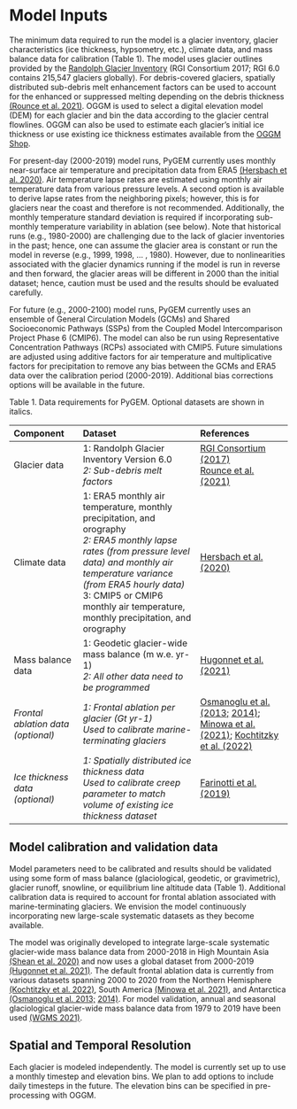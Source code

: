 # Model Inputs
The minimum data required to run the model is a glacier inventory, glacier characteristics (ice thickness, hypsometry, etc.), climate data, and mass balance data for calibration (Table 1). The model uses glacier outlines provided by the [Randolph Glacier Inventory](https://www.glims.org/RGI/) (RGI Consortium 2017; RGI 6.0 contains 215,547 glaciers globally). For debris-covered glaciers, spatially distributed sub-debris melt enhancement factors can be used to account for the enhanced or suppressed melting depending on the debris thickness [(Rounce et al. 2021)](https://agupubs.onlinelibrary.wiley.com/doi/full/10.1029/2020GL091311). OGGM is used to select a digital elevation model (DEM) for each glacier and bin the data according to the glacier central flowlines. OGGM can also be used to estimate each glacier’s initial ice thickness or use existing ice thickness estimates available from the [OGGM Shop](https://docs.oggm.org/en/stable/shop.html).

For present-day (2000-2019) model runs, PyGEM currently uses monthly near-surface air temperature and precipitation data from ERA5 [(Hersbach et al. 2020)](https://rmets.onlinelibrary.wiley.com/doi/full/10.1002/qj.3803). Air temperature lapse rates are estimated using monthly air temperature data from various pressure levels. A second option is available to derive lapse rates from the neighboring pixels; however, this is for glaciers near the coast and therefore is not recommended. Additionally, the monthly temperature standard deviation is required if incorporating sub-monthly temperature variability in ablation (see below). Note that historical runs (e.g., 1980-2000) are challenging due to the lack of glacier inventories in the past; hence, one can assume the glacier area is constant or run the model in reverse (e.g., 1999, 1998, … , 1980). However, due to nonlinearities associated with the glacier dynamics running if the model is run in reverse and then forward, the glacier areas will be different in 2000 than the initial dataset; hence, caution must be used and the results should be evaluated carefully.

For future (e.g., 2000-2100) model runs, PyGEM currently uses an ensemble of General Circulation Models (GCMs) and Shared Socioeconomic Pathways (SSPs) from the Coupled Model Intercomparison Project Phase 6 (CMIP6). The model can also be run using Representative Concentration Pathways (RCPs) associated with CMIP5. Future simulations are adjusted using additive factors for air temperature and multiplicative factors for precipitation to remove any bias between the GCMs and ERA5 data over the calibration period (2000-2019). Additional bias corrections options will be available in the future.

Table 1. Data requirements for PyGEM. Optional datasets are shown in italics.

| Component | Dataset | References |
| :--- | :--- | :--- |
| Glacier data | 1: Randolph Glacier Inventory Version 6.0 <br><em>2: Sub-debris melt factors </em>| [RGI Consortium (2017)](https://www.glims.org/RGI/)<br> [Rounce et al. (2021)](https://agupubs.onlinelibrary.wiley.com/doi/full/10.1029/2020GL091311)|
| Climate data | 1: ERA5 monthly air temperature, monthly precipitation, and orography <br><em>2: ERA5 monthly lapse rates (from pressure level data) and monthly air temperature variance (from ERA5 hourly data)</em> <br>3: CMIP5 or CMIP6 monthly air temperature, monthly precipitation, and orography | [Hersbach et al. (2020)](https://rmets.onlinelibrary.wiley.com/doi/full/10.1002/qj.3803) |
| Mass balance data | 1: Geodetic glacier-wide mass balance (m w.e. yr-1) <br><em>2: All other data need to be programmed</em> | [Hugonnet et al. (2021)](https://www.nature.com/articles/s41586-021-03436-z) |
| <em>Frontal ablation data (optional) </em> | <em>1: Frontal ablation per glacier (Gt yr-1) <br>Used to calibrate marine-terminating glaciers </em> | [Osmanoglu et al. (2013;](https://www.cambridge.org/core/journals/annals-of-glaciology/article/surface-velocity-and-ice-discharge-of-the-ice-cap-on-king-george-island-antarctica/62E511405ADD31A43FF52CDBC727A9D0) [2014)](https://tc.copernicus.org/articles/8/1807/2014/); [Minowa et al. (2021)](https://www.sciencedirect.com/science/article/pii/S0012821X21000704); [Kochtitzky et al. (2022)](https://www.nature.com/articles/s41467-022-33231-x) |
| <em>Ice thickness data (optional) </em>| <em>1: Spatially distributed ice thickness data <br>Used to calibrate creep parameter to match volume of existing ice thickness dataset </em>| [Farinotti et al. (2019)](https://www.nature.com/articles/s41561-019-0300-3)|

## Model calibration and validation data
Model parameters need to be calibrated and results should be validated using some form of mass balance (glaciological, geodetic, or gravimetric), glacier runoff, snowline, or equilibrium line altitude data (Table 1). Additional calibration data is required to account for frontal ablation associated with marine-terminating glaciers. We envision the model continuously incorporating new large-scale systematic datasets as they become available. 

The model was originally developed to integrate large-scale systematic glacier-wide mass balance data from 2000-2018 in High Mountain Asia [(Shean et al. 2020)](https://www.frontiersin.org/articles/10.3389/feart.2019.00363/full) and now uses a global dataset from 2000-2019 [(Hugonnet et al. 2021)](https://www.nature.com/articles/s41586-021-03436-z). The default frontal ablation data is currently from various datasets spanning 2000 to 2020 from the Northern Hemisphere [(Kochtitzky et al. 2022)](https://www.nature.com/articles/s41467-022-33231-x), South America [(Minowa et al. 2021)](https://www.sciencedirect.com/science/article/pii/S0012821X21000704), and Antarctica [(Osmanoglu et al. 2013;](https://www.cambridge.org/core/journals/annals-of-glaciology/article/surface-velocity-and-ice-discharge-of-the-ice-cap-on-king-george-island-antarctica/62E511405ADD31A43FF52CDBC727A9D0) [2014)](https://tc.copernicus.org/articles/8/1807/2014/). For model validation, annual and seasonal glaciological glacier-wide mass balance data from 1979 to 2019 have been used [(WGMS 2021)](https://wgms.ch/data_databaseversions/).

## Spatial and Temporal Resolution
Each glacier is modeled independently. The model is currently set up to use a monthly timestep and elevation bins. We plan to add options to include daily timesteps in the future. The elevation bins can be specified in pre-processing with OGGM.